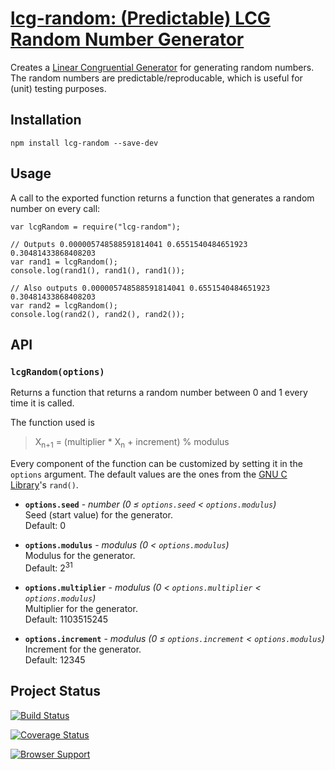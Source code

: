# [lcg-random: (Predictable) LCG Random Number Generator](http://el-tramo.be/lcg-random)

Creates a [Linear Congruential Generator](http://en.wikipedia.org/wiki/Linear_congruential_generator)
for generating random numbers. The random numbers are predictable/reproducable, which is useful for 
(unit) testing purposes.


## Installation

    npm install lcg-random --save-dev


## Usage

A call to the exported function returns a function that generates a random number
on every call:

	var lcgRandom = require("lcg-random");

	// Outputs 0.000005748588591814041 0.6551540484651923 0.30481433868408203
	var rand1 = lcgRandom();
	console.log(rand1(), rand1(), rand1());

	// Also outputs 0.000005748588591814041 0.6551540484651923 0.30481433868408203
	var rand2 = lcgRandom();
	console.log(rand2(), rand2(), rand2());


## API

### `lcgRandom(options)`

Returns a function that returns a random number between 0 and 1 every time it is called.

The function used is 

> X<sub>n+1</sub> = (multiplier \* X<sub>n</sub> + increment) % modulus

Every component of the function can be customized by setting it in the `options` argument.
The default values are the ones from the [GNU C Library](http://www.gnu.org/software/libc/)'s 
`rand()`.

- **`options.seed`** - *number (0 &leq; `options.seed` &lt; `options.modulus`)*  
    Seed (start value) for the generator.  
    Default: 0

- **`options.modulus`** - *modulus (0 &lt; `options.modulus`)*  
    Modulus for the generator.  
    Default: 2<sup>31</sup>

- **`options.multiplier`** - *modulus (0 &lt; `options.multiplier` &lt; `options.modulus`)*  
    Multiplier for the generator.  
    Default: 1103515245 

- **`options.increment`** - *modulus (0 &leq; `options.increment` &lt; `options.modulus`)*  
    Increment for the generator.  
    Default: 12345


## Project Status

[![Build Status](https://travis-ci.org/remko/lcg-random.svg?branch=master)](https://travis-ci.org/remko/lcg-random)

[![Coverage Status](https://coveralls.io/repos/remko/lcg-random/badge.png?branch=master)](https://coveralls.io/r/remko/lcg-random?branch=master)

[![Browser Support](https://ci.testling.com/remko/lcg-random.png)
](https://ci.testling.com/remko/lcg-random)
